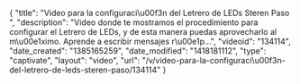 {
    "title": "Video para la configuraci\u00f3n del Letrero de LEDs Steren Paso ",
    "description": "Video donde te mostramos el procedimiento para configurar el Letrero de LEDs, y de esta manera puedas aprovecharlo al m\u00e1ximo. Aprende a escribir mensajes r\u00e1p...",
    "videoid": "134114",
    "date_created": "1385165259",
    "date_modified": "1418181112",
    "type": "captivate",
    "layout": "video",
    "url": "\/v\/video-para-la-configuraci\u00f3n-del-letrero-de-leds-steren-paso\/134114"
}